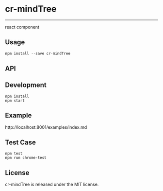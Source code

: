 # cr-mindTree
---

react component


## Usage

```jsx
npm install --save cr-mindTree
```

## API

## Development

```
npm install
npm start
```

## Example

http://localhost:8001/examples/index.md



## Test Case

```
npm test
npm run chrome-test
```


## License

cr-mindTree is released under the MIT license.

